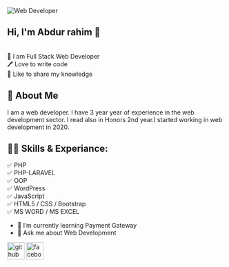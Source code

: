 
![Web Developer](https://images.unsplash.com/photo-1504805572947-34fad45aed93?ixlib=rb-1.2.1&ixid=MnwxMjA3fDB8MHxzZWFyY2h8MTF8fHdlYiUyMGRldmVsb3BlcnxlbnwwfHwwfHw%3D&auto=format&fit=crop&w=500&q=60)

<h2> Hi, I'm Abdur rahim 👋</h2></br>
👑 I am Full Stack Web Developer</br>
🖊️ Love to write code</br>
🎤 Like to share my knowledge 

<h2>🚀 About Me</h2>
I am a web developer. I have 3 year  year of experience in the web development sector. I read also in Honors 2nd year.I started working in web development in 2020. 


<h2>👨‍💻 Skills & Experiance:</h2>

✅ PHP</br>
✅ PHP-LARAVEL</br>
✅ OOP</br>
✅ WordPress</br>
✅ JavaScript</br>
✅ HTML5 / CSS / Bootstrap</br>
✅ MS WORD / MS EXCEL








- 🌱 I’m currently learning Payment Gateway 
- 💬 Ask me about Web Development 


[<img src='https://cdn.jsdelivr.net/npm/simple-icons@3.0.1/icons/github.svg' alt='github' height='40'>](https://github.com/https://github.com/tushar3245/tushar3245/edit/main/README.md)  [<img src='https://cdn.jsdelivr.net/npm/simple-icons@3.0.1/icons/facebook.svg' alt='facebook' height='40'>](https://www.facebook.com/https://www.facebook.com/tushar.jamaddar/)  



